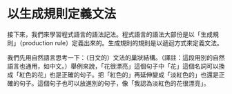 # 以生成規則定義文法

接下來，我們來學習程式語言的語法記法。程式語言的語法大部份是以「生成規則」（production rule）定義出來的。生成規則的規則是以遞迴方式來定義文法。

我們先用自然語言思考一下：（日文的）文法的巢狀結構。（譯註：這段用別的自然語言也通用，如中文。）舉例來說，「花很漂亮」這個句子中「花」這個名詞可以換成「紅色的花」也是正確的句子。把「紅色的」再延伸變成「淡紅色的」也還是正確的句子。這個句子也可以放進別的句子，像「我認為淡紅色的花很漂亮」。




